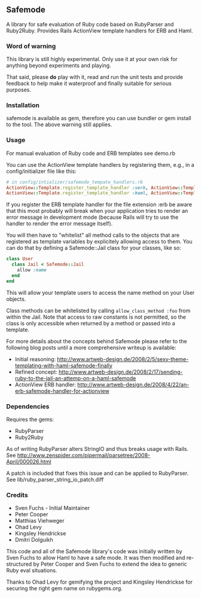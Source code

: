 ## Safemode

A library for safe evaluation of Ruby code based on RubyParser and
Ruby2Ruby. Provides Rails ActionView template handlers for ERB and Haml.

### Word of warning

This library is still highly experimental. Only use it at your own risk for
anything beyond experiments and playing.

That said, please **do** play with it, read and run the unit tests and provide
feedback to help make it waterproof and finally suitable for serious purposes.

### Installation

safemode is available as gem, therefore you can use bundler or gem install to the
tool. The above warning still applies.

### Usage

For manual evaluation of Ruby code and ERB templates see demo.rb

You can use the ActionView template handlers by registering them, e.g., in 
a config/initializer file like this:

```ruby
# in config/intializer/safemode_tempate_handlers.rb
ActionView::Template.register_template_handler :serb, ActionView::TemplateHandlers::SafeErb
ActionView::Template.register_template_handler :haml, ActionView::TemplateHandlers::SafeHaml
```

If you register the ERB template handler for the file extension :erb be aware
that this most probably will break when your application tries to render an
error message in development mode (because Rails will try to use the handler
to render the error message itself).

You will then have to "whitelist" all method calls to the objects that are
registered as template variables by explicitely allowing access to them. You
can do that by defining a Safemode::Jail class for your classes, like so:

```ruby
class User
  class Jail < Safemode::Jail
    allow :name
  end
end
```

This will allow your template users to access the name method on your User 
objects.

Class methods can be whitelisted by calling `allow_class_method :foo` from
within the Jail. Note that access to raw constants is not permitted, so the
class is only accessible when returned by a method or passed into a template.

For more details about the concepts behind Safemode please refer to the 
following blog posts until a more comprehensive writeup is available:

* Initial reasoning: http://www.artweb-design.de/2008/2/5/sexy-theme-templating-with-haml-safemode-finally
* Refined concept: http://www.artweb-design.de/2008/2/17/sending-ruby-to-the-jail-an-attemp-on-a-haml-safemode
* ActionView ERB handler: http://www.artweb-design.de/2008/4/22/an-erb-safemode-handler-for-actionview

### Dependencies

Requires the gems:

* RubyParser
* Ruby2Ruby

As of writing RubyParser alters StringIO and thus breaks usage with Rails.
See http://www.zenspider.com/pipermail/parsetree/2008-April/000026.html

A patch is included that fixes this issue and can be applied to RubyParser.
See lib/ruby\_parser\_string\_io\_patch.diff

### Credits

* Sven Fuchs - Initial Maintainer
* Peter Cooper
* Matthias Viehweger
* Ohad Levy
* Kingsley Hendrickse
* Dmitri Dolguikh

This code and all of the Safemode library's code was initially written by
Sven Fuchs to allow Haml to have a safe mode. It was then modified and
re-structured by Peter Cooper and Sven Fuchs to extend the idea to generic
Ruby eval situations.

Thanks to Ohad Levy for gemifying the project and Kingsley Hendrickse for
securing the right gem name on rubygems.org.
